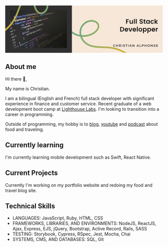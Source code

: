 ![banner](https://github.com/sweetmangoes/sweetmangoes/blob/main/Blue%20Gradient%20Header%20Banner.png)

## About me 
Hi there 👋, 

My name is Christian. 

I am a bilingual (English and French) full stack developer with significant experience in finance and customer service. Recent graduate of a web development boot camp at [Lighthouse Labs](https://www.lighthouselabs.ca/). I'm looking to transition into a career in programming.  

Outside of programming, my hobby is to [blog](https://www.christianalphonse.com/), [youtube](https://www.youtube.com/channel/UC44GqK2pmtBbCedkxQfDx-w) and [podcast](https://open.spotify.com/show/1RIOJh4Z2IXbzekzVbnqBc) about food and traveling. 

## Currently learning 

I'm currently learning mobile development such as Swift, React Native. 

## Current Projects

Currently I'm working on my portfolio website and redoing my food and travel blog site. 

## Technical Skills
* LANGUAGES:  JavaScript, Ruby, HTML, CSS
* FRAMEWORKS, LIBRARIES, AND ENVIRONMENTS:  NodeJS, ReactJS, Ajax, Express, EJS, jQuery, Bootstrap, Active Record, Rails, SASS
* TESTING:  Storybook, Cypress, RSpec, Jest, Mocha, Chai
* SYSTEMS, CMS, AND DATABASES:  SQL, Git


<!--
**sweetmangoes/sweetmangoes** is a ✨ _special_ ✨ repository because its `README.md` (this file) appears on your GitHub profile.

Here are some ideas to get you started:

- 🔭 I’m currently working on ...
- 🌱 I’m currently learning ...
- 👯 I’m looking to collaborate on ...
- 🤔 I’m looking for help with ...
- 💬 Ask me about ...
- 📫 How to reach me: ...
- 😄 Pronouns: ...
- ⚡ Fun fact: ...
-->
